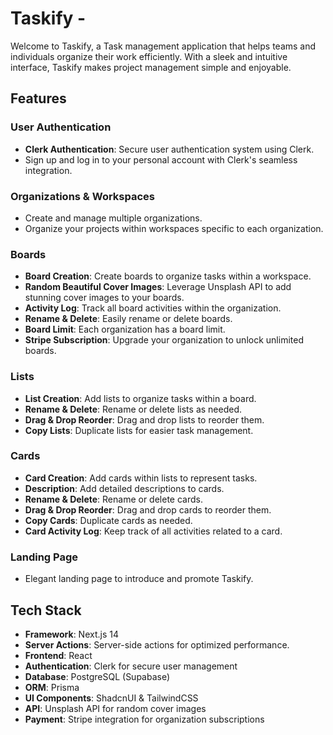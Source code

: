 # Taskify - 

Welcome to Taskify, a Task management application that helps teams and individuals organize their work efficiently. With a sleek and intuitive interface, Taskify makes project management simple and enjoyable.

## Features

### User Authentication

- **Clerk Authentication**: Secure user authentication system using Clerk.
- Sign up and log in to your personal account with Clerk's seamless integration.

### Organizations & Workspaces

- Create and manage multiple organizations.
- Organize your projects within workspaces specific to each organization.

### Boards

- **Board Creation**: Create boards to organize tasks within a workspace.
- **Random Beautiful Cover Images**: Leverage Unsplash API to add stunning cover images to your boards.
- **Activity Log**: Track all board activities within the organization.
- **Rename & Delete**: Easily rename or delete boards.
- **Board Limit**: Each organization has a board limit.
- **Stripe Subscription**: Upgrade your organization to unlock unlimited boards.

### Lists

- **List Creation**: Add lists to organize tasks within a board.
- **Rename & Delete**: Rename or delete lists as needed.
- **Drag & Drop Reorder**: Drag and drop lists to reorder them.
- **Copy Lists**: Duplicate lists for easier task management.

### Cards

- **Card Creation**: Add cards within lists to represent tasks.
- **Description**: Add detailed descriptions to cards.
- **Rename & Delete**: Rename or delete cards.
- **Drag & Drop Reorder**: Drag and drop cards to reorder them.
- **Copy Cards**: Duplicate cards as needed.
- **Card Activity Log**: Keep track of all activities related to a card.

### Landing Page

- Elegant landing page to introduce and promote Taskify.

## Tech Stack

- **Framework**: Next.js 14
- **Server Actions**: Server-side actions for optimized performance.
- **Frontend**: React
- **Authentication**: Clerk for secure user management
- **Database**: PostgreSQL (Supabase)
- **ORM**: Prisma
- **UI Components**: ShadcnUI & TailwindCSS
- **API**: Unsplash API for random cover images
- **Payment**: Stripe integration for organization subscriptions
